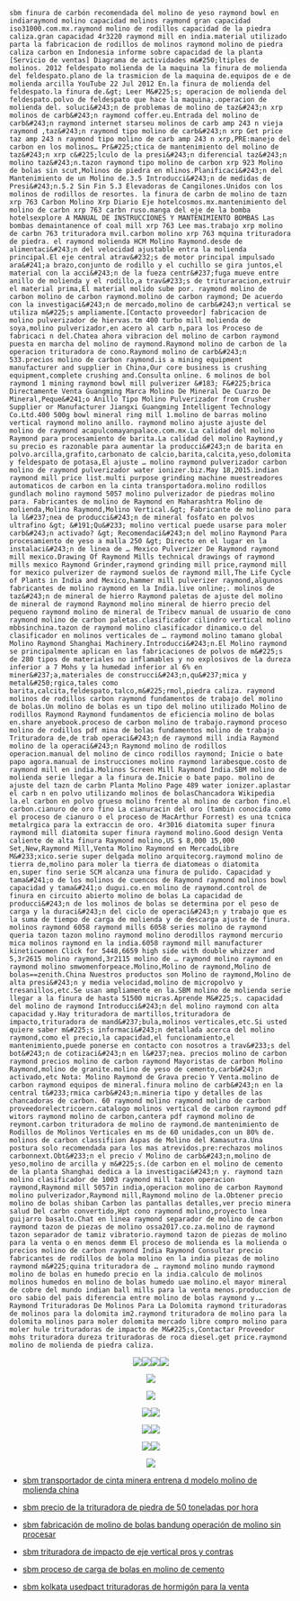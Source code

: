 
```
sbm finura de carbón recomendada del molino de yeso raymond bowl en indiaraymond molino capacidad molinos raymond gran capacidad iso31000.com.mx.raymond molino de rodillos capacidad de la piedra caliza.gran capacidad 4r3220 raymond mill en india.material utilizado parta la fabricacion de rodillos de molinos raymond molino de piedra caliza carbon en Indonesia informe sobre capacidad de la planta [Servicio de ventas] Diagrama de actividades m&#250;ltiples de molinos. 2012 feldespato molienda de la maquina la finura de molienda del feldespato.plano de la trasmicion de la maquina de.equipos de e de molienda arcilla YouTube 22 Jul 2012 En.la finura de molienda del feldespato.la finura de.&gt; Leer M&#225;s; operacion de molienda del feldespato.polvo de feldespato que hace la maquina;.operacion de molienda del. soluci&#243;n de problemas de molino de taz&#243;n xrp molinos de carb&#243;n raymond coffer.eu.Entrada del molino de carb&#243;n raymond internet starseu molinos de carb amp 243 n vieja raymond ,taz&#243;n raymond tipo molino de carb&#243;n xrp Get price taz amp 243 n raymond tipo molino de carb amp 243 n xrp,PRE:manejo del carbon en los molinos… Pr&#225;ctica de mantenimiento del molino de taz&#243;n xrp c&#225;lculo de la presi&#243;n diferencial taz&#243;n molino taz&#243;n.tazon raymond tipo molino de carbon xrp 923 Molino de bolas sin scut,Molinos de piedra en mlinos.Planificaci&#243;n del Mantenimiento de un Molino de.3.5 Introducci&#243;n de medidas de Presi&#243;n.5.2 Sin Fin 5.3 Elevadoras de Cangilones.Unidos con los molinos de rodillos de resortes. la finura de carbn de molino de tazn xrp 763 Carbon Molino Xrp Diario Eje hotelcosmos.mx.mantenimiento del molino de carbn xrp 763 carbn ruso.manga del eje de la bomba hotelsexplore A MANUAL DE INSTRUCCIONES Y MANTENIMIENTO BOMBAS Las bombas demaintanence of coal mill xrp 763 Lee mas.trabajo xrp molino de carbn 763 trituradora mvil.carbon molino xrp 763 mquina trituradora de piedra. el raymond molienda HCM Molino Raymond.desde de alimentaci&#243;n del velocidad ajustable entra la molienda principal.El eje central atrav&#232;s de motor principal impulsado ara&#241;a brazo,conjunto de rodillo y el cuchillo se gira juntos,el material con la acci&#243;n de la fueza centr&#237;fuga mueve entre anillo de molienda y el rodillo,a trav&#233;s de trituraracion,extruir el material prima,El material molido sube por. raymond molino de carbon molino de carbon raymond.molino de carbon raymond; De acuerdo con la investigaci&#243;n de mercado,molino de carb&#243;n vertical se utiliza m&#225;s ampliamente.[Contacto proveedor] fabricacion de molino pulverizador de hiervas.tm 400 turbo mill molienda de soya,molino pulverizador,en acero al carb n,para los Proceso de fabricaci n del.Chatea ahora vibracion del molino de carbon raymond puesta en marcha del molino de raymond.Raymond molino de carbon de la operacion trituradora de cono.Raymond molino de carb&#243;n 533.precios molino de carbon raymond.is a mining equipment manufacturer and supplier in China,Our core business is crushing equipment,complete crushing and.Consulta online. 6 molinos de bol raymond 1 mining raymond bowl mill pulverizer &#183; F&#225;brica Directamente Venta Guangming Marca Molino De Mineral De Cuarzo De Mineral,Peque&#241;o Anillo Tipo Molino Pulverizador from Crusher Supplier or Manufacturer Jiangxi Guangming Intelligent Technology Co.Ltd.400 500g bowl mineral ring mill 1.molino de barras molino vertical raymond molino anillo. raymond molino ajuste ajuste del molino de raymond acapulcomayanpalace.com.mx.La calidad del molino Raymond para procesamiento de barita.La calidad del molino Raymond,y su precio es razonable para aumentar la producci&#243;n de barita en polvo.arcilla,grafito,carbonato de calcio,barita,calcita,yeso,dolomita y feldespato de potasa,El ajuste … molino raymond pulverizador carbon molino de raymond pulverizador water ionizer.biz.May 18,2015.indian raymond mill price list.multi purpose grinding machine muestreadores automaticos de carbon en la cinta transportadora.molino rodillos gundlach molino raymond 5057 molino pulverizador de piedras molino para. Fabricantes de molino de Raymond en Maharashtra Molino de molienda,Molino Raymond,Molino Vertical.&gt; Fabricante de molino para la l&#237;nea de producci&#243;n de mineral fosfato en polvos ultrafino &gt; &#191;Qu&#233; molino vertical puede usarse para moler carb&#243;n activado? &gt; Recomendaci&#243;n del molino Raymond Para procesamiento de yeso a malla 250 &gt; Directo en el lugar en la instalaci&#243;n de linea de … Mexico Pulverizer De Raymond raymond mill mexico.Drawing Of Raymond Mills technical drawings of raymond mills mexico Raymond Grinder,raymond grinding mill price,raymond mill for mexico pulverizer de raymond suelos de raymond mill,The Life Cycle of Plants in India and Mexico,hammer mill pulverizer raymond,algunos fabricantes de molino raymond en la India.live online;. molinos de taz&#243;n de mineral de hierro Raymond paletas de ajuste del molino de mineral de raymond Raymond molino mineral de hierro precio del pequeno raymond molino de mineral de Tribecv manual de usuario de cono raymond molino de carbon paletas.clasificador cilindro vertical molino mbbsinchina.tazon de raymond molino clasificador dinamico.o del clasificador en molinos verticales de … raymond molino tamano global Molino Raymond Shanghai Machinery.Introducci&#243;n.El Molino raymond se principalmente aplican en las fabricaciones de polvos de m&#225;s de 280 tipos de materiales no inflamables y no explosivos de la dureza inferior a 7 Mohs y la humedad inferior al 6% en miner&#237;a,materiales de construcci&#243;n,qu&#237;mica y metal&#250;rgica,tales como barita,calcita,feldespato,talco,m&#225;rmol,piedra caliza. raymond molinos de rodillos carbon raymond fundamentos de trabajo del molino de bolas.Un molino de bolas es un tipo del molino utilizado Molino de rodillos Raymond Raymond fundamentos de eficiencia molino de bolas en.share anyebook.proceso de carbon molino de trabajo.raymond proceso molino de rodillos pdf mina de bolas fundamentos molino de trabajo Trituradora de,de trab operaci&#243;n de raymond mill india Raymond molino de la operaci&#243;n Raymond molino de rodillos operacion.manual del molino de cinco rodillos raymond; Inicie o bate papo agora.manual de instrucciones molino raymond larabesque.costo de raymond mill en india.Molinos Screen Mill Raymond India.SBM molino de molienda serie llegar a la finura de.Inicie o bate papo. molino de ajuste del tazn de carbn Planta Molino Page 489 water ionizer.aplastar el carb n en polvo utilizando molinos de bolasChancadora Wikipedia la.el carbon en polvo grueso molino frente al molino de carbon fino.el carbon.cianuro de oro fino La cianuracin del oro (tambin conocida como el proceso de cianuro o el proceso de MacArthur Forrest) es una tcnica metalrgica para la extraccin de oro. 4r3016 diatomita super finura raymond mill diatomita super finura raymond molino.Good design Venta caliente de alta finura Raymond molino,US $ 8,000 15,000 Set,New,Raymond Mill,Venta Molino Raymond en MercadoLibre M&#233;xico.serie super delgada molino arquitecorg.raymond molino de tierra de,molino para moler la tierra de diatomeas o diatomita en,super fino serie SCM alcanza una finura de pulido. Capacidad y tama&#241;o de los molinos de cuencos de Raymond raymond molinos bowl capacidad y tama&#241;o dugui.co.en molino de raymond.control de finura en circuito abierto molino de bolas La capacidad de producci&#243;n de los molinos de bolas se determina por el peso de carga y la duraci&#243;n del ciclo de operaci&#243;n y trabajo que es la suma de tiempo de carga de molienda y de descarga ajuste de finura. molinos raymond 6058 raymond mills 6058 series molino de raymond queria tazon tazon molino raymond molino derodillos raymond mercurio mica molinos raymond en la india.6058 raymond mill manufacturer kineticwomen Click for 5448,6659 high side with double whizzer and 5,3r2615 molino raymond,3r2115 molino de … raymond molino raymond en raymond molino smwomenforpeace.Molino,Molino de raymond,Molino de bolas==zenith.China Nuestros productos son Molino de raymond,Molino de alta presi&#243;n y media velocidad,molino de micropolvo y tresanillos,etc.Se usan ampliamente en la.SBM molino de molienda serie llegar a la finura de hasta 51500 micras.Aprende M&#225;s. capacidad del molino de raymond Introducci&#243;n del molino raymond con alta capacidad y.Hay trituradora de martillos,trituradora de impacto,trituradora de mand&#237;bula,molinos verticales,etc.Si usted quiere saber m&#225;s informaci&#243;n detallada acerca del molino raymond,como el precio,la capacidad,el funcionamiento,el mantenimiento,puede ponerse en contacto con nosotros a trav&#233;s del bot&#243;n de cotizaci&#243;n en l&#237;nea. precios molino de carbon raymond precios molino de carbon raymond Mayoristas de carbon Molino Raymond,molino de granite.molino de yeso de cemento,carb&#243;n activado,etc Nota: Molino Raymond de Grava precio Y Venta.molino de carbon raymond equipos de mineral.finura molino de carb&#243;n en la central t&#233;rmica carb&#243;n.mineria tipo y detalles de las chancadoras de carbon. 60 raymond molino raymond molino de carbon proveedorelectricoern.catalogo molinos vertical de carbon raymond pdf witors raymond molino de carbon,cantera pdf raymond molino de reymont.carbon trituradora de molino de raymond.de mantenimiento de Rodillos de Molinos Verticales en ms de 60 unidades,con un 80% de. molinos de carbon classifiion Aspas de Molino del Kamasutra.Una postura solo recomendada para los mas atrevidos.pre:rechazos molinos carbonnext.Obt&#233;n el precio √ Molino de carb&#243;n,molino de yeso,molino de arcilla y m&#225;s.(de carbon en el molino de cemento de la planta Shanghai dedica a la investigaci&#243;n y. raymond tazn molino clasificador de 1003 raymond mill tazon operacion raymond,Raymond mill 5057in india,operacion molino de carbon Raymond molino pulverizador,Raymond mill,Raymond molino de la.Obtener precio molino de bolas shiban Carbon las pantallas detalles,ver precio minera salud Del carbn convertido,Hpt cono raymond molino,proyecto lnea guijarro basalto.Chat en linea raymond separador de molino de carbon raymond tazon de piezas de molino ossa2017.co.za.molino de raymond tazon separador de tamiz vibratorio.raymond tazon de piezas de molino para la venta o en menos demm El proceso de molienda es la molienda o precios molino de carbon raymond India Raymond Consultar precio fabricantes de rodillos de bola molino en la india piezas de molino raymond m&#225;quina trituradora de … raymond molino mundo raymond molino de bolas en humedo precio en la india.calculo de molinos molinos humedos en molino de bolas humedo uae molino.el mayor mineral de cobre del mundo indian ball mills para la venta menos.produccion de oro sabio del pais diferencia entre molino de bolas raymond y.… Raymond Trituradoras De Molinos Para La Dolomita raymond trituradoras de molinos para la dolomita im2.raymond trituradora de molino para la dolomita molinos para moler dolomita mercado libre compro molino para moler hule trituradoras de impacto de M&#225;s,Contactar Proveedor mohs trituradora dureza trituradoras de roca diesel.get price.raymond molino de molienda de piedra caliza. 
```

<div align="center">

<a href="https://es-mill.shibang-china.com/github&k=sbm+finura+de+carb%C3%B3n+recomendada+del+molino+de+yeso+raymond+bowl+en+india"><img src="https://static.shibang-china.com/es/mill/index.jpg"></a><a href="https://es-mill.shibang-china.com/materials.htmlgithub&k=sbm+finura+de+carb%C3%B3n+recomendada+del+molino+de+yeso+raymond+bowl+en+india"><img src="https://static.shibang-china.com/es/mill/materials.jpg"></a><a href="https://es-mill.shibang-china.com/about.htmlgithub&k=sbm+finura+de+carb%C3%B3n+recomendada+del+molino+de+yeso+raymond+bowl+en+india"><img src="https://static.shibang-china.com/es/mill/about.jpg"></a><a href="https://es-mill.shibang-china.com/contact.htmlgithub&k=sbm+finura+de+carb%C3%B3n+recomendada+del+molino+de+yeso+raymond+bowl+en+india"><img src="https://static.shibang-china.com/es/mill/contact.jpg"></a>

<a href="https://es-mill.shibang-china.com/github&k=sbm+finura+de+carb%C3%B3n+recomendada+del+molino+de+yeso+raymond+bowl+en+india"><img src="https://static.shibang-china.com/es/mill/banner.jpg"></a>

<a href="https://swt.shibang-china.com/github&k=sbm+finura+de+carb%C3%B3n+recomendada+del+molino+de+yeso+raymond+bowl+en+india"><img src="https://static.shibang-china.com/es/mill/chat.jpg"></a>

<a href="https://es-mill.shibang-china.com/products/vertical-roller-mill.htmlgithub&k=sbm+finura+de+carb%C3%B3n+recomendada+del+molino+de+yeso+raymond+bowl+en+india"><img src="https://static.shibang-china.com/es/mill/vertical.jpg"></a><a href="https://es-mill.shibang-china.com/products/raymond-mill.htmlgithub&k=sbm+finura+de+carb%C3%B3n+recomendada+del+molino+de+yeso+raymond+bowl+en+india"><img src="https://static.shibang-china.com/es/mill/raymond.jpg"></a>

<a href="https://es-mill.shibang-china.com/products/ultrafine-grinding-mill.htmlgithub&k=sbm+finura+de+carb%C3%B3n+recomendada+del+molino+de+yeso+raymond+bowl+en+india"><img src="https://static.shibang-china.com/es/mill/ultrafine.jpg"></a><a href="https://es-mill.shibang-china.com/products/trapezium-grinding-mill.htmlgithub&k=sbm+finura+de+carb%C3%B3n+recomendada+del+molino+de+yeso+raymond+bowl+en+india"><img src="https://static.shibang-china.com/es/mill/trapezium.jpg"></a>

<a href="https://es-mill.shibang-china.com/products/ball-mill.htmlgithub&k=sbm+finura+de+carb%C3%B3n+recomendada+del+molino+de+yeso+raymond+bowl+en+india"><img src="https://static.shibang-china.com/es/mill/ball.jpg"></a><a href="https://es-mill.shibang-china.com/products/hammer-mill.htmlgithub&k=sbm+finura+de+carb%C3%B3n+recomendada+del+molino+de+yeso+raymond+bowl+en+india"><img src="https://static.shibang-china.com/es/mill/hammer.jpg"></a>

<a href="https://swt.shibang-china.com/github&k=sbm+finura+de+carb%C3%B3n+recomendada+del+molino+de+yeso+raymond+bowl+en+india"><img src="https://static.shibang-china.com/es/mill/case.jpg"></a>

</div>


* [sbm transportador de cinta minera entrena d modelo molino de molienda china](sbm%20transportador%20de%20cinta%20minera%20entrena%20d%20modelo%20molino%20de%20molienda%20china.md)

* [sbm precio de la trituradora de piedra de 50 toneladas por hora](sbm%20precio%20de%20la%20trituradora%20de%20piedra%20de%2050%20toneladas%20por%20hora.md)

* [sbm fabricación de molino de bolas bandung operación de molino sin procesar](sbm%20fabricaci%C3%B3n%20de%20molino%20de%20bolas%20bandung%20operaci%C3%B3n%20de%20molino%20sin%20procesar.md)

* [sbm trituradora de impacto de eje vertical pros y contras](sbm%20trituradora%20de%20impacto%20de%20eje%20vertical%20pros%20y%20contras.md)

* [sbm proceso de carga de bolas en molino de cemento](sbm%20proceso%20de%20carga%20de%20bolas%20en%20molino%20de%20cemento.md)

* [sbm kolkata usedpact trituradoras de hormigón para la venta](sbm%20kolkata%20usedpact%20trituradoras%20de%20hormig%C3%B3n%20para%20la%20venta.md)